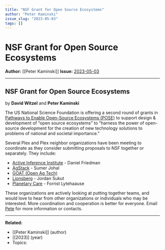 ```yaml
---
title: "NSF Grant for Open Source Ecosystems"
author: "Peter Kaminski"
issue_slug: "2023-05-03"
tags: []
---
```


# NSF Grant for Open Source Ecosystems

**Author:** [[Peter Kaminski]]
**Issue:** [2023-05-03](https://plex.collectivesensecommons.org/2023-05-03/)

---

## NSF Grant for Open Source Ecosystems
by **David Witzel** and **Peter Kaminski**

The US National Science Foundation is offering a second round of grants in [Pathways to Enable Open-Source Ecosystems (POSE)](https://www.nsf.gov/pubs/2023/nsf23556/nsf23556.htm) to support design & development of “open source ecosystems” to “harness the power of open-source development for the creation of new technology solutions to problems of national and societal importance.”

Several Plex and Plex neighbor organizations have been meeting to coordinate as they consider submitting proposals to NSF together or separately. They include:

- [Active Inference Institute](https://www.activeinference.org/) - Daniel Friedman
- [AgStack](https://agstack.org/projects/) - Sumer Johal
- [GOAT (Open Ag Tech)](https://forum.goatech.org/t/nsf-pose-grant-was-are-we-an-ecosystem/1459)
- [Lionsberg](https://www.lionsberg.org/) - Jordan Sukut
- [Planetary Care](https://planetarycare.org/) - Forrist Lytehaause

These organizations are actively looking at putting together teams, and would love to hear from other organizations or individuals who may be interested. More coordination and cooperation is better for everyone. Email [Pete](mailto:kaminski@istori.com) for more information or contacts.

---

**Related:**
- [[Peter Kaminski]] (author)
- [[2023]] (year)
- Topics: 


